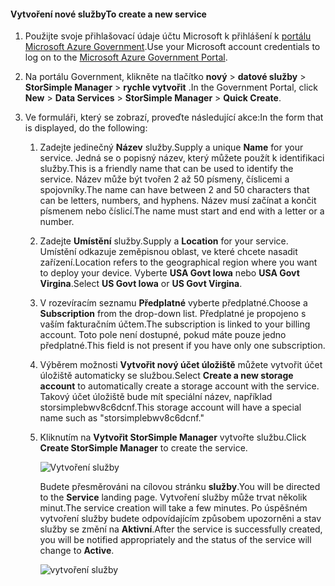 <!--author=SharS last changed: 9/17/15-->


#### <a name="to-create-a-new-service"></a><span data-ttu-id="cd6ef-101">Vytvoření nové služby</span><span class="sxs-lookup"><span data-stu-id="cd6ef-101">To create a new service</span></span>
1. <span data-ttu-id="cd6ef-102">Použijte svoje přihlašovací údaje účtu Microsoft k přihlášení k [portálu Microsoft Azure Government](https://manage.windowsazure.us/).</span><span class="sxs-lookup"><span data-stu-id="cd6ef-102">Use your Microsoft account credentials to log on to the [Microsoft Azure Government Portal](https://manage.windowsazure.us/).</span></span>
2. <span data-ttu-id="cd6ef-103">Na portálu Government, klikněte na tlačítko **nový** > **datové služby** > **StorSimple Manager** > **rychle vytvořit** .</span><span class="sxs-lookup"><span data-stu-id="cd6ef-103">In the Government Portal, click **New** > **Data Services** > **StorSimple Manager** > **Quick Create**.</span></span>
3. <span data-ttu-id="cd6ef-104">Ve formuláři, který se zobrazí, proveďte následující akce:</span><span class="sxs-lookup"><span data-stu-id="cd6ef-104">In the form that is displayed, do the following:</span></span>
   
   1. <span data-ttu-id="cd6ef-105">Zadejte jedinečný **Název** služby.</span><span class="sxs-lookup"><span data-stu-id="cd6ef-105">Supply a unique **Name** for your service.</span></span> <span data-ttu-id="cd6ef-106">Jedná se o popisný název, který můžete použít k identifikaci služby.</span><span class="sxs-lookup"><span data-stu-id="cd6ef-106">This is a friendly name that can be used to identify the service.</span></span> <span data-ttu-id="cd6ef-107">Název může být tvořen 2 až 50 písmeny, číslicemi a spojovníky.</span><span class="sxs-lookup"><span data-stu-id="cd6ef-107">The name can have between 2 and 50 characters that can be letters, numbers, and hyphens.</span></span> <span data-ttu-id="cd6ef-108">Název musí začínat a končit písmenem nebo číslicí.</span><span class="sxs-lookup"><span data-stu-id="cd6ef-108">The name must start and end with a letter or a number.</span></span>
   2. <span data-ttu-id="cd6ef-109">Zadejte **Umístění** služby.</span><span class="sxs-lookup"><span data-stu-id="cd6ef-109">Supply a **Location** for your service.</span></span> <span data-ttu-id="cd6ef-110">Umístění odkazuje zeměpisnou oblast, ve které chcete nasadit zařízení.</span><span class="sxs-lookup"><span data-stu-id="cd6ef-110">Location refers to the geographical region where you want to deploy your device.</span></span> <span data-ttu-id="cd6ef-111">Vyberte **USA Govt Iowa** nebo **USA Govt Virgina**.</span><span class="sxs-lookup"><span data-stu-id="cd6ef-111">Select **US Govt Iowa** or **US Govt Virgina**.</span></span>
   3. <span data-ttu-id="cd6ef-112">V rozevíracím seznamu **Předplatné** vyberte předplatné.</span><span class="sxs-lookup"><span data-stu-id="cd6ef-112">Choose a **Subscription** from the drop-down list.</span></span> <span data-ttu-id="cd6ef-113">Předplatné je propojeno s vaším fakturačním účtem.</span><span class="sxs-lookup"><span data-stu-id="cd6ef-113">The subscription is linked to your billing account.</span></span> <span data-ttu-id="cd6ef-114">Toto pole není dostupné, pokud máte pouze jedno předplatné.</span><span class="sxs-lookup"><span data-stu-id="cd6ef-114">This field is not present if you have only one subscription.</span></span>
   4. <span data-ttu-id="cd6ef-115">Výběrem možnosti **Vytvořit nový účet úložiště** můžete vytvořit účet úložiště automaticky se službou.</span><span class="sxs-lookup"><span data-stu-id="cd6ef-115">Select **Create a new storage account** to automatically create a storage account with the service.</span></span> <span data-ttu-id="cd6ef-116">Takový účet úložiště bude mít speciální název, například storsimplebwv8c6dcnf.</span><span class="sxs-lookup"><span data-stu-id="cd6ef-116">This storage account will have a special name such as "storsimplebwv8c6dcnf."</span></span>
   5. <span data-ttu-id="cd6ef-117">Kliknutím na **Vytvořit StorSimple Manager** vytvořte službu.</span><span class="sxs-lookup"><span data-stu-id="cd6ef-117">Click **Create StorSimple Manager** to create the service.</span></span>
      
       ![Vytvoření služby](./media/storsimple-create-new-service-gov/HCS_CreateAService-gov-include.png)
      
      <span data-ttu-id="cd6ef-119">Budete přesměrováni na cílovou stránku **služby**.</span><span class="sxs-lookup"><span data-stu-id="cd6ef-119">You will be directed to the **Service** landing page.</span></span> <span data-ttu-id="cd6ef-120">Vytvoření služby může trvat několik minut.</span><span class="sxs-lookup"><span data-stu-id="cd6ef-120">The service creation will take a few minutes.</span></span> <span data-ttu-id="cd6ef-121">Po úspěšném vytvoření služby budete odpovídajícím způsobem upozorněni a stav služby se změní na **Aktivní**.</span><span class="sxs-lookup"><span data-stu-id="cd6ef-121">After the service is successfully created, you will be notified appropriately and the status of the service will change to **Active**.</span></span>
      
       ![vytvoření služby](./media/storsimple-create-new-service-gov/HCS_StorSimpleManagerServicePage-gov-include.png)

